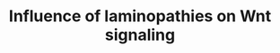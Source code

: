 ---
annotations:
- id: PW:0000013
  parent: disease pathway
  type: Pathway Ontology
  value: disease pathway
- id: DOID:3911
  parent: genetic disease
  type: Disease Ontology
  value: progeria
authors:
- Zoebarois
- L Dupuis
- Fehrhart
- Egonw
- Eweitz
- Finterly
citedin:
- link: PMC9440113
  title: Machine learning and bioinformatics to identify 8 autophagy-related biomarkers
    and construct gene regulatory networks in dilated cardiomyopathy (2022)
communities:
- RareDiseases
description: The current pathway represents the different molecular interactions that
  may occur following the dis-regulation of signaling pathways involved in adipocyte
  differentiation and proliferation which may result in the abnormal distribution
  of white adipose tissue, leading to the onset of lipodystrophic syndromes. This
  laminopathic pathway stems from mutations mainly occuring in the LMNA gene can be
  associated with the onset of other laminopathic syndromes due to a malfunction in
  the lamin A processing pathway.Other laminopathic diseases are associated with LMNA
  mutations, thus this pathway represents the overlapping interactions involved in
  such phenotypic diseases.
last-edited: 2021-11-30
ndex: b1b67415-8b6e-11eb-9e72-0ac135e8bacf
organisms:
- Homo sapiens
redirect_from:
- /index.php/Pathway:WP4844
- /instance/WP4844
- /instance/WP4844_r123491
revision: r123491
schema-jsonld:
- '@context': https://schema.org/
  '@id': https://wikipathways.github.io/pathways/WP4844.html
  '@type': Dataset
  creator:
    '@type': Organization
    name: WikiPathways
  description: The current pathway represents the different molecular interactions
    that may occur following the dis-regulation of signaling pathways involved in
    adipocyte differentiation and proliferation which may result in the abnormal distribution
    of white adipose tissue, leading to the onset of lipodystrophic syndromes. This
    laminopathic pathway stems from mutations mainly occuring in the LMNA gene can
    be associated with the onset of other laminopathic syndromes due to a malfunction
    in the lamin A processing pathway.Other laminopathic diseases are associated with
    LMNA mutations, thus this pathway represents the overlapping interactions involved
    in such phenotypic diseases.
  keywords:
  - AGO2
  - APC
  - AXIN1
  - Adiponectin
  - C
  - CCND1
  - CDK6
  - CEBPA
  - CEBPB
  - CEBPD
  - CSNK1A1
  - CSNK1A1L
  - CTNNB1
  - DICER1
  - EMD
  - Emerin
  - Farnesyltransferase
  - GSK3B
  - HES1
  - HES5
  - HMGA2
  - 'Isoprenylcysteine carboxyl methyltransferase '
  - LEF1
  - LMNA
  - MIR33B
  - MIRLET7B
  - Mature lamin A
  - PPAR-Î³
  - PPARG
  - Prelamin-A
  - Progerin
  - RUNX2
  - SLC2A4
  - SPP1
  - SREBP1c
  - TARBP2
  - TCF7
  - TCF7L1
  - TCF7L2
  - TLE1
  - TOR1AIP1
  - Truncated Prelamin-A
  - WNT10B
  - ZMPSTE24
  license: CC0
  name: Influence of laminopathies on Wnt signaling
seo: CreativeWork
title: Influence of laminopathies on Wnt signaling
wpid: WP4844
---